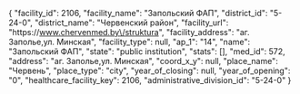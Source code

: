 {
    "facility_id": 2106,
    "facility_name": "Запольский ФАП",
    "district_id": "5-24-0",
    "district_name": "Червенский район",
    "facility_url": "https:\/\/www.chervenmed.by\/struktura",
    "facility_address": "аг. Заполье,ул. Минская",
    "facility_type": null,
    "ap_1": "14",
    "name": "Запольский ФАП",
    "state": "public institution",
    "stats": [],
    "med_id": 572,
    "address": "аг. Заполье,ул. Минская",
    "coord_x_y": null,
    "place_name": "Червень",
    "place_type": "city",
    "year_of_closing": null,
    "year_of_opening": "0",
    "healthcare_facility_key": 2106,
    "administrative_division_id": "5-24-0"
}